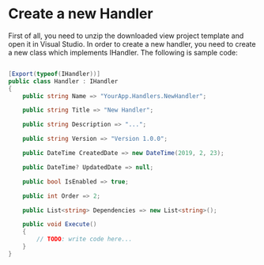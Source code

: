# Create a new Handler

First of all, you need to unzip the downloaded view project template and open it in Visual Studio. In order to create a new handler, you need to create a new class which implements IHandler. The following is sample code:


``` csharp

[Export(typeof(IHandler))]
public class Handler : IHandler
{
    public string Name => "YourApp.Handlers.NewHandler";

    public string Title => "New Handler";

    public string Description => "...";

    public string Version => "Version 1.0.0";

    public DateTime CreatedDate => new DateTime(2019, 2, 23);

    public DateTime? UpdatedDate => null;

    public bool IsEnabled => true;

    public int Order => 2;

    public List<string> Dependencies => new List<string>();

    public void Execute()
    {
        // TODO: write code here...
    }
}
```